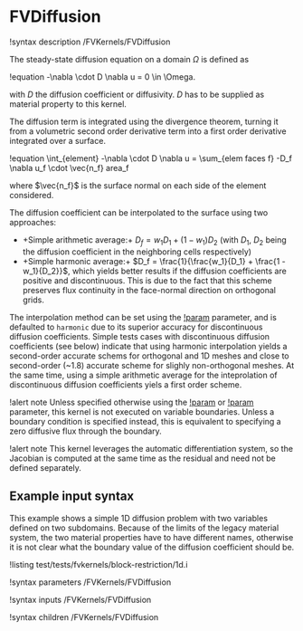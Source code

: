 # FVDiffusion

!syntax description /FVKernels/FVDiffusion

The steady-state diffusion equation on a domain $\Omega$ is defined as

!equation
-\nabla \cdot D \nabla u = 0 \in \Omega.

with $D$ the diffusion coefficient or diffusivity. $D$ has to be supplied as material property
to this kernel.

The diffusion term is integrated using the divergence theorem, turning it from a volumetric second
order derivative term into a first order derivative integrated over a surface.

!equation
\int_{element} -\nabla \cdot D \nabla u = \sum_{elem faces f} -D_f \nabla u_f \cdot \vec{n_f} area_f

where $\vec{n_f}$ is the surface normal on each side of the element considered.

The diffusion coefficient can be interpolated to the surface using two approaches:

- +Simple arithmetic average:+ $D_f = w_1 D_1 + (1-w_1) D_2$ (with $D_1$, $D_2$ being the diffusion
  coefficient in the neighboring cells respectively)
- +Simple harmonic average:+ $D_f = \frac{1}{\frac{w_1}{D_1} + \frac{1 - w_1}{D_2}}$, which yields better results
  if the diffusion coefficients are positive and discontinuous. This is due to the fact that this scheme preserves
  flux continuity in the face-normal direction on orthogonal grids.

The interpolation method can be set using the [!param](/FVKernels/FVDiffusion/coeff_interp_method) parameter,
and is defaulted to `harmonic` due to its superior accuracy for discontinuous diffusion coefficients.
Simple tests cases with discontinuous diffusion coefficients (see below)
indicate that using harmonic interpolation yields a second-order accurate
schems for orthogonal and 1D meshes and close to second-order (~1.8) accurate scheme for slighly
non-orthogonal meshes. At the same time, using a simple arithmetic average for the inteprolation of
discontinuous diffusion coefficients yiels a first order scheme.

!alert note
Unless specified otherwise using the [!param](/FVKernels/FVDiffusion/force_boundary_execution) or
[!param](/FVKernels/FVDiffusion/boundaries_to_force)
parameter, this kernel is not executed on variable boundaries. Unless a boundary condition is
specified instead, this is equivalent to specifying a zero diffusive flux through the boundary.

!alert note
This kernel leverages the automatic differentiation system, so the Jacobian is
computed at the same time as the residual and need not be defined separately.

## Example input syntax

This example shows a simple 1D diffusion problem with two variables defined on two subdomains.
Because of the limits of the legacy material system, the two material properties have to have different
names, otherwise it is not clear what the boundary value of the diffusion coefficient should be.

!listing test/tests/fvkernels/block-restriction/1d.i

!syntax parameters /FVKernels/FVDiffusion

!syntax inputs /FVKernels/FVDiffusion

!syntax children /FVKernels/FVDiffusion
